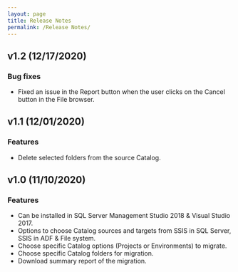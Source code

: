 ```yaml
---
layout: page
title: Release Notes
permalink: /Release Notes/
---
```

## v1.2 (12/17/2020)

### Bug fixes

  * Fixed an issue in the Report button when the user clicks on the Cancel button in the File browser.

## v1.1 (12/01/2020)

### Features

  * Delete selected folders from the source Catalog. 

## v1.0 (11/10/2020)

### Features

  * Can be installed in SQL Server Management Studio 2018 & Visual Studio 2017.
  * Options to choose Catalog sources and targets from SSIS in SQL Server, SSIS in ADF & File system.
  * Choose specific Catalog options (Projects or Environments) to migrate.
  * Choose specific Catalog folders for migration.
  * Download summary report of the migration.
  
  

